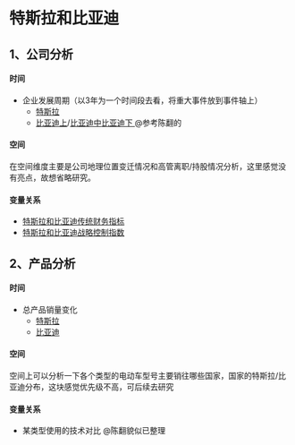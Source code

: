 # 特斯拉和比亚迪

## 1、公司分析

#### 时间

- 企业发展周期（以3年为一个时间段去看，将重大事件放到事件轴上）
  - [特斯拉](https://www.officetimeline.com/blog/image.axd?picture=/2017/07/Tesla-Timeline.png)
  - [比亚迪上](http://www.realli.net/archives/10962)/[比亚迪中](http://www.realli.net/archives/11023)[比亚迪下 ](http://www.realli.net/archives/11135) @参考陈翻的

#### 空间

在空间维度主要是公司地理位置变迁情况和高管离职/持股情况分析，这里感觉没有亮点，故想省略研究。

#### 变量关系

- [特斯拉和比亚迪传统财务指标](https://docs.google.com/spreadsheets/d/12GJ8o2PgIxonJQICZq68peQB-j2wdH3pv-suBxFVPUw/edit#gid=803356150)
- [特斯拉和比亚迪战略控制指数](https://docs.google.com/spreadsheets/d/12GJ8o2PgIxonJQICZq68peQB-j2wdH3pv-suBxFVPUw/edit#gid=1959251359)

## 2、产品分析

#### 时间

- 总产品销量变化
  - [特斯拉](https://insideevs.com/tesla-has-delivered-more-than-250000-evs-55-in-the-u-s/)
  - [比亚迪](https://github.com/i-trista/IA004TeslaBP/blob/master/%E7%94%B5%E5%8A%A8%E6%B1%BD%E8%BD%A6%E8%A1%8C%E4%B8%9A%E5%88%86%E6%9E%90%E6%8A%A5%E5%91%8A.md)

#### 空间

空间上可以分析一下各个类型的电动车型号主要销往哪些国家，国家的特斯拉/比亚迪分布，这块感觉优先级不高，可后续去研究

#### 变量关系

- 某类型使用的技术对比  @陈翻貌似已整理

  

